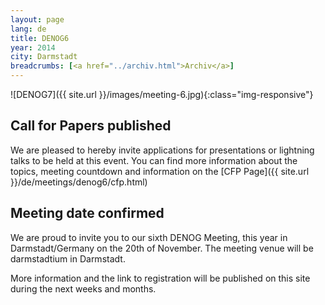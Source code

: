 ```yaml
---
layout: page
lang: de
title: DENOG6
year: 2014
city: Darmstadt
breadcrumbs: [<a href="../archiv.html">Archiv</a>]
---
```

![DENOG7]({{ site.url }}/images/meeting-6.jpg){:class="img-responsive"}

## Call for Papers published

We are pleased to hereby invite applications for presentations or lightning talks to be held at this event. You can find more information about the topics, meeting countdown and information on the [CFP Page]({{ site.url }}/de/meetings/denog6/cfp.html)

## Meeting date confirmed

We are proud to invite you to our sixth DENOG Meeting, this year in Darmstadt/Germany on the 20th of November. The meeting venue will be darmstadtium in Darmstadt. 

More information and the link to registration will be published on this site during the next weeks and months. 
